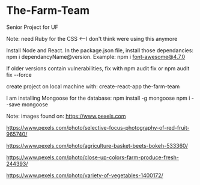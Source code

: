 # The-Farm-Team
Senior Project for UF

Note: need Ruby for the CSS <--I don't think were using this anymore

Install Node and React.
In the package.json file, install those dependancies: 
npm i dependancyName@version.
Example: npm i font-awesome@4.7.0

If older versions contain vulnerabilities,
fix with npm audit fix or npm audit fix --force

create project on local machine with:
create-react-app the-farm-team

I am installing Mongoose for the database:
npm install -g mongoose
npm i --save mongoose


Note: images found on: https://www.pexels.com

https://www.pexels.com/photo/selective-focus-photography-of-red-fruit-965740/

https://www.pexels.com/photo/agriculture-basket-beets-bokeh-533360/

https://www.pexels.com/photo/close-up-colors-farm-produce-fresh-244393/

https://www.pexels.com/photo/variety-of-vegetables-1400172/

